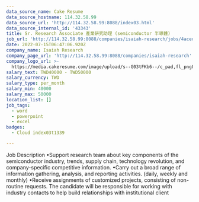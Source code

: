 ```yaml
---
data_source_name: Cake Resume
data_source_hostname: 114.32.58.99
data_source_url: 'http://114.32.58.99:8088/index03.html'
data_source_internal_id: '43343'
title: Sr. Research Associate 產業研究助理 (semiconductor 半導體)
job_url: 'http://114.32.58.99:8088/companies/isaiah-research/jobs/4aced2'
date: 2022-07-15T06:47:06.920Z
company_name: Isaiah Research
company_page_url: 'http://114.32.58.99:8088/companies/isaiah-research'
company_logo_url: >-
  https://media.cakeresume.com/image/upload/s--G03tFKb6--/c_pad,fl_png8,h_200,w_200/v1657783213/fvczenrliphjj0bejiha.png
salary_text: TWD40000 - TWD50000
salary_currency: TWD
salary_type: per_month
salary_min: 40000
salary_max: 50000
location_list: []
job_tags:
  - word
  - powerpoint
  - excel
badges:
  - Cloud index03t1339

---
```


Job Description •Support research team about key components of the semiconductor industry, trends, supply chain, technology revolution, and company-specific competitive information. •Carry out a broad range of information gathering, analysis, and reporting activities. (daily, weekly and monthly) •Receive assignments of customized projects, consisting of non-routine requests. The candidate will be responsible for working with industry contacts to help build relationships with institutional client